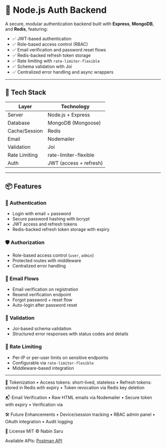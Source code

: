 # 🔐 Node.js Auth Backend

A secure, modular authentication backend built with **Express**, **MongoDB**, and **Redis**, featuring:

- ✅ JWT-based authentication
- ✅ Role-based access control (RBAC)
- ✅ Email verification and password reset flows
- ✅ Redis-backed refresh token storage
- ✅ Rate limiting with `rate-limiter-flexible`
- ✅ Schema validation with Joi
- ✅ Centralized error handling and async wrappers

---

## 🚀 Tech Stack

| Layer        | Technology             |
|--------------|------------------------|
| Server       | Node.js + Express      |
| Database     | MongoDB (Mongoose)     |
| Cache/Session| Redis                  |
| Email        | Nodemailer             |
| Validation   | Joi                    |
| Rate Limiting| rate-limiter-flexible  |
| Auth         | JWT (access + refresh) |

---

## 📦 Features

### 🔐 Authentication

- Login with email + password
- Secure password hashing with bcrypt
- JWT access and refresh tokens
- Redis-backed refresh token storage with expiry

### 🛡️ Authorization

- Role-based access control (`user`, `admin`)
- Protected routes with middleware
- Centralized error handling

### 📧 Email Flows

- Email verification on registration
- Resend verification endpoint
- Forgot password + reset flow
- Auto-login after password reset

### 🧪 Validation

- Joi-based schema validation
- Structured error responses with status codes and details

### 🚦 Rate Limiting

- Per-IP or per-user limits on sensitive endpoints
- Configurable via `rate-limiter-flexible`
- Middleware-based integration

---

🧼 Tokenization
•  Access tokens: short-lived, stateless
•  Refresh tokens: stored in Redis with expiry
•  Token revocation via Redis key deletion

📬 Email Verification
•  Raw HTML emails via Nodemailer
•  Secure token with expiry
•  Verification via

🛠️ Future Enhancements
•  Device/session tracking
•  RBAC admin panel
•  OAuth integration
•  Audit logging

📄 License
MIT © Nabin Saru

Available APIs: [Postman API](https://github.com/NabinSaru/BackEnd-Mock-API-Collection.git)
